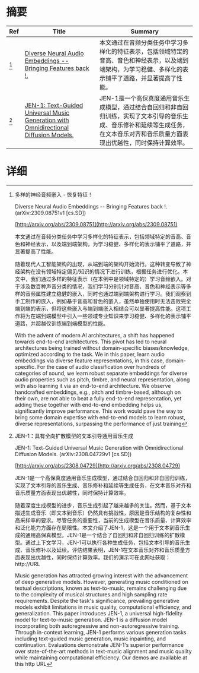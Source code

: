 # 摘要

| Ref | Title | Summary |
| --- | --- | --- |
| [^1] | [Diverse Neural Audio Embeddings -- Bringing Features back !.](http://arxiv.org/abs/2309.08751) | 本文通过在音频分类任务中学习多样化的特征表示，包括领域特定的音高、音色和神经表示，以及端到端架构，为学习稳健、多样化的表示铺平了道路，并显著提高了性能。 |
| [^2] | [JEN-1: Text-Guided Universal Music Generation with Omnidirectional Diffusion Models.](http://arxiv.org/abs/2308.04729) | JEN-1是一个高保真度通用音乐生成模型，通过结合自回归和非自回归训练，实现了文本引导的音乐生成、音乐修补和延续等生成任务，在文本音乐对齐和音乐质量方面表现出优越性，同时保持计算效率。 |

# 详细

[^1]: 多样的神经音频嵌入 - 恢复特征！

    Diverse Neural Audio Embeddings -- Bringing Features back !. (arXiv:2309.08751v1 [cs.SD])

    [http://arxiv.org/abs/2309.08751](http://arxiv.org/abs/2309.08751)

    本文通过在音频分类任务中学习多样化的特征表示，包括领域特定的音高、音色和神经表示，以及端到端架构，为学习稳健、多样化的表示铺平了道路，并显著提高了性能。

    

    随着现代人工智能架构的出现，从端到端的架构开始流行。这种转变导致了神经架构在没有领域特定偏见/知识的情况下进行训练，根据任务进行优化。本文中，我们通过多样的特征表示（在本例中是领域特定的）学习音频嵌入。对于涉及数百种声音分类的情况，我们学习分别针对音高、音色和神经表示等多样的音频属性建立稳健的嵌入，同时也通过端到端架构进行学习。我们观察到手工制作的嵌入，例如基于音高和音色的嵌入，虽然单独使用时无法击败完全端到端的表示，但将这些嵌入与端到端嵌入相结合可以显著提高性能。这项工作将为在端到端模型中引入一些领域专业知识来学习稳健、多样化的表示铺平道路，并超越仅训练端到端模型的性能。

    With the advent of modern AI architectures, a shift has happened towards end-to-end architectures. This pivot has led to neural architectures being trained without domain-specific biases/knowledge, optimized according to the task. We in this paper, learn audio embeddings via diverse feature representations, in this case, domain-specific. For the case of audio classification over hundreds of categories of sound, we learn robust separate embeddings for diverse audio properties such as pitch, timbre, and neural representation, along with also learning it via an end-to-end architecture. We observe handcrafted embeddings, e.g., pitch and timbre-based, although on their own, are not able to beat a fully end-to-end representation, yet adding these together with end-to-end embedding helps us, significantly improve performance. This work would pave the way to bring some domain expertise with end-to-end models to learn robust, diverse representations, surpassing the performance of just training 
    
[^2]: JEN-1：具有全向扩散模型的文本引导通用音乐生成

    JEN-1: Text-Guided Universal Music Generation with Omnidirectional Diffusion Models. (arXiv:2308.04729v1 [cs.SD])

    [http://arxiv.org/abs/2308.04729](http://arxiv.org/abs/2308.04729)

    JEN-1是一个高保真度通用音乐生成模型，通过结合自回归和非自回归训练，实现了文本引导的音乐生成、音乐修补和延续等生成任务，在文本音乐对齐和音乐质量方面表现出优越性，同时保持计算效率。

    

    随着深度生成模型的进步，音乐生成引起了越来越多的关注。然而，基于文本描述生成音乐（即文本到音乐）仍然具有挑战性，原因是音乐结构的复杂性和高采样率的要求。尽管任务的重要性，当前的生成模型在音乐质量、计算效率和泛化能力方面存在局限性。本文介绍了JEN-1，这是一个用于文本到音乐生成的通用高保真模型。JEN-1是一个结合了自回归和非自回归训练的扩散模型。通过上下文学习，JEN-1可以执行各种生成任务，包括文本引导的音乐生成、音乐修补以及延续。评估结果表明，JEN-1在文本音乐对齐和音乐质量方面表现出优越性，同时保持计算效率。我们的演示可在此网址获取：http://URL

    Music generation has attracted growing interest with the advancement of deep generative models. However, generating music conditioned on textual descriptions, known as text-to-music, remains challenging due to the complexity of musical structures and high sampling rate requirements. Despite the task's significance, prevailing generative models exhibit limitations in music quality, computational efficiency, and generalization. This paper introduces JEN-1, a universal high-fidelity model for text-to-music generation. JEN-1 is a diffusion model incorporating both autoregressive and non-autoregressive training. Through in-context learning, JEN-1 performs various generation tasks including text-guided music generation, music inpainting, and continuation. Evaluations demonstrate JEN-1's superior performance over state-of-the-art methods in text-music alignment and music quality while maintaining computational efficiency. Our demos are available at this http URL
    

